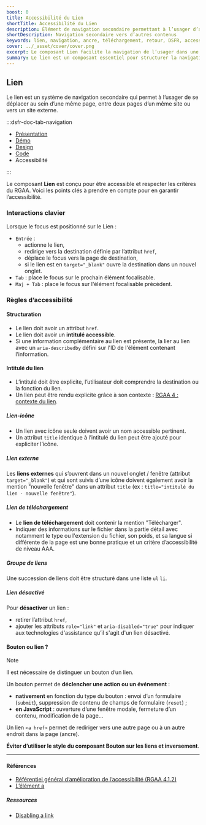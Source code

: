 ```yaml
---
boost: 0
title: Accessibilité du Lien
shortTitle: Accessibilité du Lien
description: Élément de navigation secondaire permettant à l’usager d’accéder à un autre contenu, sur la même page ou sur une autre page, interne ou externe.
shortDescription: Navigation secondaire vers d’autres contenus
keywords: lien, navigation, ancre, téléchargement, retour, DSFR, accessibilité
cover: ../_asset/cover/cover.png
excerpt: Le composant Lien facilite la navigation de l’usager dans une même page, vers une autre page du site ou vers un site tiers, en complément de la navigation principale.
summary: Le lien est un composant essentiel pour structurer la navigation au sein des interfaces numériques. Il se décline en différentes formes selon son usage - dans un texte, hors contenu, vers une page externe ou pour un téléchargement. Non personnalisable, il suit des règles d’usage strictes afin de préserver la lisibilité, l’accessibilité et l’uniformité graphique. Son usage s’inscrit dans une hiérarchie d’interaction bien définie, distincte de celle du bouton.
---
```


## Lien

Le lien est un système de navigation secondaire qui permet à l’usager de se déplacer au sein d’une même page, entre deux pages d’un même site ou vers un site externe.

:::dsfr-doc-tab-navigation

- [Présentation](../index.md)
- [Démo](../demo/index.md)
- [Design](../design/index.md)
- [Code](../code/index.md)
- Accessibilité

:::

Le composant **Lien** est conçu pour être accessible et respecter les critères du RGAA. Voici les points clés à prendre en compte pour en garantir l’accessibilité.

### Interactions clavier

Lorsque le focus est positionné sur le Lien :

- `Entrée` :
  - actionne le lien,
  - redirige vers la destination définie par l’attribut `href`,
  - déplace le focus vers la page de destination,
  - si le lien est en `target="_blank"` ouvre la destination dans un nouvel onglet.
- `Tab`&nbsp;: place le focus sur le prochain élément focalisable.
- `Maj + Tab`&nbsp;: place le focus sur l'élément focalisable précédent.

### Règles d’accessibilité

#### Structuration

- Le lien doit avoir un attribut `href`.
- Le lien doit avoir un **intitulé accessible**.
- Si une information complémentaire au lien est présente, la lier au lien avec un `aria-describedby` défini sur l'ID de l'élément contenant l’information.

#### Intitulé du lien

- L’intitulé doit être explicite, l’utilisateur doit comprendre la destination ou la fonction du lien.
- Un lien peut être rendu explicite grâce à son contexte : [RGAA 4 : contexte du lien](https://www.numerique.gouv.fr/publications/rgaa-accessibilite/methode/glossaire/#contexte-du-lien).

##### Lien-icône

- Un lien avec icône seule doivent avoir un nom accessible pertinent.
- Un attribut `title` identique à l’intitulé du lien peut être ajouté pour expliciter l’icône.

##### Lien externe

Les **liens externes** qui s’ouvrent dans un nouvel onglet / fenêtre (attribut `target="_blank"`) et qui sont suivis d’une icône doivent également avoir la mention "nouvelle fenêtre" dans un attribut `title` (ex&nbsp;: `title="intitulé du lien - nouvelle fenêtre"`).

##### Lien de téléchargement

- Le **lien de téléchargement** doit contenir la mention "Télécharger".
- Indiquer des informations sur le fichier dans la partie détail avec notamment le type ou l'extension du fichier, son poids, et sa langue si différente de la page est une bonne pratique et un critère d’accessibilité de niveau AAA.

##### Groupe de liens

Une succession de liens doit être structuré dans une liste `ul` `li`.

##### Lien désactivé

Pour **désactiver** un lien&nbsp;:

- retirer l’attribut `href`,
- ajouter les attributs `role="link"` et `aria-disabled="true"` pour indiquer aux technologies d'assistance qu’il s'agit d'un lien désactivé.

#### Bouton ou lien&nbsp;?

>[!NOTE]
>Il est nécessaire de distinguer un bouton d’un lien.
>
>Un bouton permet de **déclencher une action ou un événement**&nbsp;:
>- **nativement** en fonction du type du bouton&nbsp;: envoi d’un formulaire (`submit`), suppression de contenu de champs de formulaire (`reset`)&nbsp;;
>- **en JavaScript**&nbsp;: ouverture d’une fenêtre modale, fermeture d’un contenu, modification de la page…
>
>Un lien `<a href>` permet de rediriger vers une autre page ou à un autre endroit dans la page (ancre).

**Éviter d’utiliser le style du composant Bouton sur les liens et inversement**.

---

#### Références

- [Référentiel général d’amélioration de l’accessibilité (RGAA 4.1.2)](https://accessibilite.numerique.gouv.fr/methode/criteres-et-tests/)
- [L’élément a](https://html.spec.whatwg.org/#the-a-element)

##### Ressources

- <a href="https://www.scottohara.me/blog/2021/05/28/disabled-links.html" rel="noopener external" target="_blank" title="article désactiver un lien - Nouvelle fenêtre" rel="noopener external" lang="en">Disabling a link</a>
